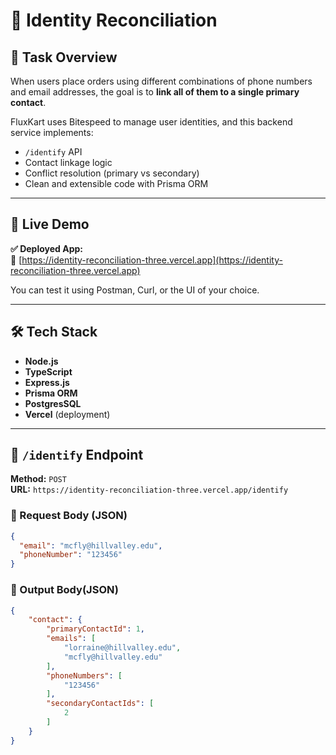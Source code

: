 # 🧠 Identity Reconciliation

## 📌 Task Overview



When users place orders using different combinations of phone numbers and email addresses, the goal is to **link all of them to a single primary contact**.

FluxKart uses Bitespeed to manage user identities, and this backend service implements:

- `/identify` API
- Contact linkage logic
- Conflict resolution (primary vs secondary)
- Clean and extensible code with Prisma ORM

---

## 🚀 Live Demo

**✅ Deployed App:**  
🔗 [https://identity-reconciliation-three.vercel.app](https://identity-reconciliation-three.vercel.app)

You can test it using Postman, Curl, or the UI of your choice.

---

## 🛠️ Tech Stack

- **Node.js**
- **TypeScript**
- **Express.js**
- **Prisma ORM**
- **PostgresSQL** 
- **Vercel** (deployment)

---

## 🔄 `/identify` Endpoint

**Method:** `POST`  
**URL:** `https://identity-reconciliation-three.vercel.app/identify`

### 🔸 Request Body (JSON)

```json
{
  "email": "mcfly@hillvalley.edu",
  "phoneNumber": "123456"
}
```
### 🔸 Output Body(JSON)

```json
{
    "contact": {
        "primaryContactId": 1,
        "emails": [
            "lorraine@hillvalley.edu",
            "mcfly@hillvalley.edu"
        ],
        "phoneNumbers": [
            "123456"
        ],
        "secondaryContactIds": [
            2
        ]
    }
}
